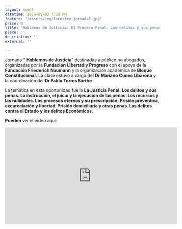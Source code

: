 ```yaml
---
layout: event
datetime: 2020-09-03 7:58 PM
feature: "/assets/img/forestry-jornada3.jpg"
price: 0
title: 'Hablemos de Justicia: El Proceso Penal: Los delitos y sus penas'
place: ''
description: ''
external: ''

---
```

Jornada **" Hablemos de Justicia**" destinadas a público no abogados, organizadas por la **Fundación** **Libertad y Progreso** con el apoyo de la **Fundación Friederich Naumann** y la organización académica de **Bloque Constitucional.** La clase estuvo a cargo del **Dr Mariano Cuneo Libarona** y la coordinación del **Dr Pablo Torres Barthe**

La temática en esta oportunidad fue la **La Justicia Penal: Los delitos y sus penas. La instrucción, el juicio y la ejecución de las penas. Los recursos y las nulidades. Los procesos eternos y su prescripción. Prisión preventiva, excarcelación y libertad. Prisión domiciliaria y otras penas. Los delitos contra el Estado y los delitos Económicos.**

**Pueden** ver el video aquí:

<iframe width="560" height="315" src="https://www.youtube.com/embed/0NNXH9HxoqM" frameborder="0" allow="accelerometer; autoplay; clipboard-write; encrypted-media; gyroscope; picture-in-picture" allowfullscreen></iframe>